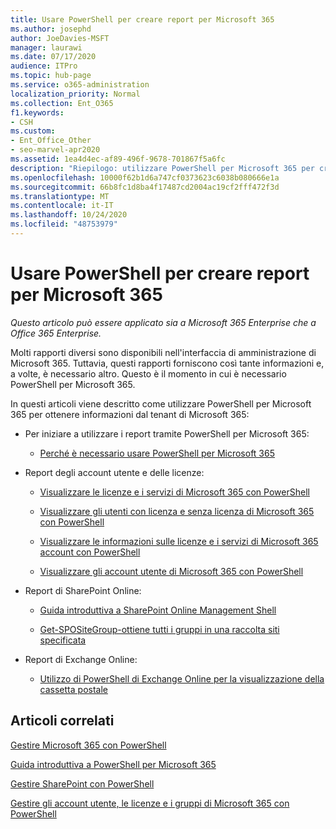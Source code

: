 ```yaml
---
title: Usare PowerShell per creare report per Microsoft 365
ms.author: josephd
author: JoeDavies-MSFT
manager: laurawi
ms.date: 07/17/2020
audience: ITPro
ms.topic: hub-page
ms.service: o365-administration
localization_priority: Normal
ms.collection: Ent_O365
f1.keywords:
- CSH
ms.custom:
- Ent_Office_Other
- seo-marvel-apr2020
ms.assetid: 1ea4d4ec-af89-496f-9678-701867f5a6fc
description: "Riepilogo: utilizzare PowerShell per Microsoft 365 per creare report che non è possibile produrre nell'interfaccia di amministrazione di Microsoft 365."
ms.openlocfilehash: 10000f62b1d6a747cf0373623c6038b080666e1a
ms.sourcegitcommit: 66b8fc1d8ba4f17487cd2004ac19cf2fff472f3d
ms.translationtype: MT
ms.contentlocale: it-IT
ms.lasthandoff: 10/24/2020
ms.locfileid: "48753979"
---
```

# <a name="use-powershell-to-create-reports-for-microsoft-365"></a>Usare PowerShell per creare report per Microsoft 365

*Questo articolo può essere applicato sia a Microsoft 365 Enterprise che a Office 365 Enterprise.*

Molti rapporti diversi sono disponibili nell'interfaccia di amministrazione di Microsoft 365. Tuttavia, questi rapporti forniscono così tante informazioni e, a volte, è necessario altro. Questo è il momento in cui è necessario PowerShell per Microsoft 365.
  
In questi articoli viene descritto come utilizzare PowerShell per Microsoft 365 per ottenere informazioni dal tenant di Microsoft 365:
  
- Per iniziare a utilizzare i report tramite PowerShell per Microsoft 365:
    
  - [Perché è necessario usare PowerShell per Microsoft 365](https://technet.microsoft.com/library/dn568034.aspx#reveal)
    
    
- Report degli account utente e delle licenze:
    
  - [Visualizzare le licenze e i servizi di Microsoft 365 con PowerShell](view-licenses-and-services-with-microsoft-365-powershell.md)
    
  - [Visualizzare gli utenti con licenza e senza licenza di Microsoft 365 con PowerShell](view-licensed-and-unlicensed-users-with-microsoft-365-powershell.md)
    
  - [Visualizzare le informazioni sulle licenze e i servizi di Microsoft 365 account con PowerShell](view-account-license-and-service-details-with-microsoft-365-powershell.md)
    
  - [Visualizzare gli account utente di Microsoft 365 con PowerShell](view-user-accounts-with-microsoft-365-powershell.md)
    
- Report di SharePoint Online:
    
  - [Guida introduttiva a SharePoint Online Management Shell](https://docs.microsoft.com/powershell/sharepoint/sharepoint-online/connect-sharepoint-online)
    
  - [Get-SPOSiteGroup-ottiene tutti i gruppi in una raccolta siti specificata](https://technet.microsoft.com/library/122f4099-c78d-4cce-bab0-4343b04596ae.aspx)
    
- Report di Exchange Online:
    
  - [Utilizzo di PowerShell di Exchange Online per la visualizzazione della cassetta postale](https://technet.microsoft.com/library/13843002-56ca-4b75-81c5-84386522b01b.aspx)
    
    
## <a name="related-articlesl"></a>Articoli correlati

[Gestire Microsoft 365 con PowerShell](manage-microsoft-365-with-microsoft-365-powershell.md)
  
[Guida introduttiva a PowerShell per Microsoft 365](getting-started-with-microsoft-365-powershell.md)
  
[Gestire SharePoint con PowerShell](manage-sharepoint-online-with-microsoft-365-powershell.md)
  
[Gestire gli account utente, le licenze e i gruppi di Microsoft 365 con PowerShell](manage-user-accounts-and-licenses-with-microsoft-365-powershell.md)
  